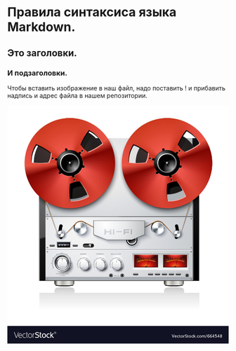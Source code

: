 # Правила синтаксиса языка Markdown.

## Это заголовки.

### И подзаголовки.







Чтобы вставить изображение в наш файл, надо поставить ! и прибавить надпись и адрес файла в нашем репозитории.

![Record Machine of old times][def]



[def]: Maga.jpg